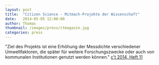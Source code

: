 ```yaml
---
layout: post
title:  "Citizen Science - Mitmach-Projekte der Wissenschaft"
date:   2014-05-05 12:00:00
author: Thomas
thumbnail: /images/press/ctmagazin.jpg
categories: press
---
```

"Ziel des Projekts ist eine Erhöhung der Messdichte verschiedener Umweltfaktoren, die später für weitere Forschungszwecke oder auch von kommunalen Institutionen genutzt werden können."
<a href="https://www.heise.de/newsticker/meldung/Mitmach-Projekte-der-Wissenschaft-finden-regen-Zuspruch-2506751.html">c't 2014, Heft 11</a>
